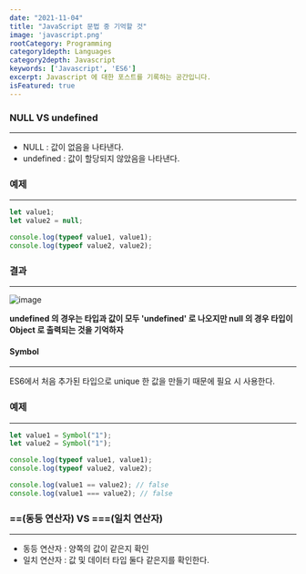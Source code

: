 ```yaml
---
date: "2021-11-04"
title: "JavaScript 문법 중 기억할 것"
image: 'javascript.png'
rootCategory: Programming
category1depth: Languages
category2depth: Javascript
keywords: ['Javascript', 'ES6']
excerpt: Javascript 에 대한 포스트를 기록하는 공간입니다.
isFeatured: true
---
```


### NULL VS undefined

---

- NULL : 값이 없음을 나타낸다.
- undefined : 값이 할당되지 않았음을 나타낸다.

### 예제

---

```ts
let value1;
let value2 = null;

console.log(typeof value1, value1);
console.log(typeof value2, value2);
```

### 결과

---

![image](https://user-images.githubusercontent.com/56063287/140332620-9b3809f8-c95c-4343-b086-6a0471771258.png)

**undefined 의 경우는 타입과 값이 모두 'undefined' 로 나오지만 null 의 경우 타입이 Object 로 출력되는 것을 기억하자**

#### Symbol

---

ES6에서 처음 추가된 타입으로 unique 한 값을 만들기 때문에 필요 시 사용한다.

### 예제

---

```js
let value1 = Symbol("1");
let value2 = Symbol("1");

console.log(typeof value1, value1);
console.log(typeof value2, value2);

console.log(value1 == value2); // false
console.log(value1 === value2); // false
```

### ==(동등 연산자) VS ===(일치 연산자)

---

- 동등 연산자 : 양쪽의 값이 같은지 확인
- 일치 연산자 : 값 및 데이터 타입 둘다 같은지를 확인한다.
